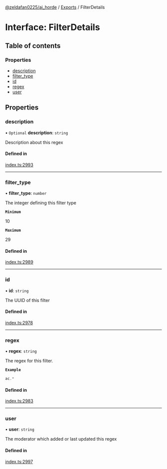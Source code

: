 [@zeldafan0225/ai_horde](../README.md) / [Exports](../modules.md) / FilterDetails

# Interface: FilterDetails

## Table of contents

### Properties

- [description](FilterDetails.md#description)
- [filter\_type](FilterDetails.md#filter_type)
- [id](FilterDetails.md#id)
- [regex](FilterDetails.md#regex)
- [user](FilterDetails.md#user)

## Properties

### description

• `Optional` **description**: `string`

Description about this regex

#### Defined in

[index.ts:2993](https://github.com/ZeldaFan0225/ai_horde/blob/ca96654/index.ts#L2993)

___

### filter\_type

• **filter\_type**: `number`

The integer defining this filter type

**`Minimum`**

10

**`Maximum`**

29

#### Defined in

[index.ts:2989](https://github.com/ZeldaFan0225/ai_horde/blob/ca96654/index.ts#L2989)

___

### id

• **id**: `string`

The UUID of this filter

#### Defined in

[index.ts:2978](https://github.com/ZeldaFan0225/ai_horde/blob/ca96654/index.ts#L2978)

___

### regex

• **regex**: `string`

The regex for this filter.

**`Example`**

```ts
ac.*
```

#### Defined in

[index.ts:2983](https://github.com/ZeldaFan0225/ai_horde/blob/ca96654/index.ts#L2983)

___

### user

• **user**: `string`

The moderator which added or last updated this regex

#### Defined in

[index.ts:2997](https://github.com/ZeldaFan0225/ai_horde/blob/ca96654/index.ts#L2997)
